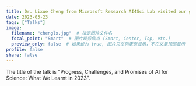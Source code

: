 ```yaml
---
title: Dr. Lixue Cheng from Microsoft Research AI4Sci Lab visited our group and gave a talk.
date: 2023-03-23
tags: ["Talks"]
image:
  filename: "chenglx.jpg"  # 指定图片文件名
  focal_point: "Smart"  # 图片裁剪焦点 (Smart, Center, Top, etc.)
  preview_only: false  # 如果设为 true, 图片只在列表页显示，不在文章顶部显示
profile: false
share: false
---
```


The title of the talk is "Progress, Challenges, and Promises of AI for Science: What We Learnt in 2023".
<!--more-->
